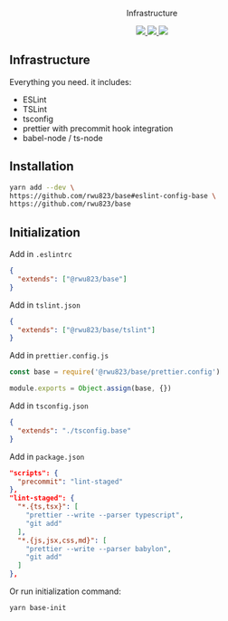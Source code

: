 <p align="center">
  Infrastructure
</p>
<p align="center">
  <a href="https://travis-ci.org/rwu823/base" alt="Build Status">
    <img src="https://img.shields.io/travis/rwu823/base.svg?style=flat-square&" />
  </a>
  <a href="https://codecov.io/gh/rwu823/base" alt="Coverage">
    <img src="https://img.shields.io/codecov/c/github/rwu823/base/BRANCH.svg?style=flat-square&" />
  </a>
  <img src="https://img.shields.io/github/license/rwu823/base.svg?style=flat-square&" />
</p>

## Infrastructure

Everything you need. it includes:

* ESLint
* TSLint
* tsconfig
* prettier with precommit hook integration
* babel-node / ts-node

## Installation

```sh
yarn add --dev \
https://github.com/rwu823/base#eslint-config-base \
https://github.com/rwu823/base
```

## Initialization

Add in `.eslintrc`

```json
{
  "extends": ["@rwu823/base"]
}
```

Add in `tslint.json`

```json
{
  "extends": ["@rwu823/base/tslint"]
}
```

Add in `prettier.config.js`

```js
const base = require('@rwu823/base/prettier.config')

module.exports = Object.assign(base, {})
```

Add in `tsconfig.json`

```json
{
  "extends": "./tsconfig.base"
}
```

Add in `package.json`

```json
"scripts": {
  "precommit": "lint-staged"
},
"lint-staged": {
  "*.{ts,tsx}": [
    "prettier --write --parser typescript",
    "git add"
  ],
  "*.{js,jsx,css,md}": [
    "prettier --write --parser babylon",
    "git add"
  ]
},
```

Or run initialization command:

```sh
yarn base-init
```
